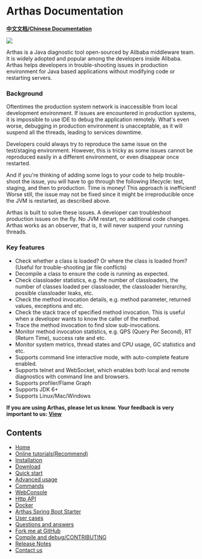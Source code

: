 Arthas Documentation
===

**[中文文档/Chinese Documentation](https://arthas.aliyun.com/doc/)**

![](arthas.png)

Arthas is a Java diagnostic tool open-sourced by Alibaba middleware team. It is widely adopted and popular among the developers inside Alibaba. Arthas helps developers in trouble-shooting issues in production environment for Java based applications without modifying code or restarting servers.

### Background

Oftentimes the production system network is inaccessible from local development environment. If issues are encountered in production systems, it is impossible to use IDE to debug the application remotely. What's even worse, debugging in production environment is unacceptable, as it will suspend all the threads, leading to services downtime.

Developers could always try to reproduce the same issue on the test/staging environment. However, this is tricky as some issues cannot be reproduced easily in a different environment, or even disappear once restarted. 

And if you're thinking of adding some logs to your code to help trouble-shoot the issue, you will have to go through the following lifecycle: test, staging, and then to production. Time is money! This approach is inefficient! Worse still, the issue may not be fixed since it might be irreproducible once the JVM is restarted, as described above.

Arthas is built to solve these issues. A developer can troubleshoot production issues on the fly. No JVM restart, no additional code changes. Arthas works as an observer, that is, it will never suspend your running threads.

### Key features

* Check whether a class is loaded? Or where the class is loaded from? (Useful for trouble-shooting jar file conflicts)
* Decompile a class to ensure the code is running as expected.
* Check classloader statistics, e.g. the number of classloaders, the number of classes loaded per classloader, the classloader hierarchy, possible classloader leaks, etc.
* Check the method invocation details, e.g. method parameter, returned values, exceptions and etc.
* Check the stack trace of specified method invocation. This is useful when a developer wants to know the caller of the method.
* Trace the method invocation to find slow sub-invocations.
* Monitor method invocation statistics, e.g. QPS (Query Per Second), RT (Return Time), success rate and etc.
* Monitor system metrics, thread states and CPU usage, GC statistics and etc.
* Supports command line interactive mode, with auto-complete feature enabled.
* Supports telnet and WebSocket, which enables both local and remote diagnostics with command line and browsers.
* Supports profiler/Flame Graph
* Supports JDK 6+
* Supports Linux/Mac/Windows


**If you are using Arthas, please let us know. Your feedback is very important to us: [View](https://github.com/alibaba/arthas/issues/111)**

Contents
--------

* [Home](https://arthas.aliyun.com/)
* [Online tutorials(Recommend)](https://arthas.aliyun.com/doc/arthas-tutorials.html?language=en)
* [Installation](install-detail.md)
* [Download](download.md)
* [Quick start](quick-start.md)
* [Advanced usage](advanced-use.md)
* [Commands](commands.md)
* [WebConsole](web-console.md)
* [Http API](http-api.md)
* [Docker](docker.md)
* [Arthas Spring Boot Starter](spring-boot-starter.md)
* [User cases](https://github.com/alibaba/arthas/issues?q=label%3Auser-case)
* [Questions and answers](https://github.com/alibaba/arthas/issues?q=label%3Aquestion-answered)
* [Fork me at GitHub](https://github.com/alibaba/arthas)
* [Compile and debug/CONTRIBUTING](https://github.com/alibaba/arthas/blob/master/CONTRIBUTING.md#)
* [Release Notes](https://github.com/alibaba/arthas/releases)
* [Contact us](contact-us.md)
